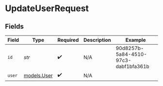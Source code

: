 # UpdateUserRequest


## Fields

| Field                                | Type                                 | Required                             | Description                          | Example                              |
| ------------------------------------ | ------------------------------------ | ------------------------------------ | ------------------------------------ | ------------------------------------ |
| `id`                                 | *str*                                | :heavy_check_mark:                   | N/A                                  | 90d8257b-5a84-4510-97c3-dabf1bfa361b |
| `user`                               | [models.User](../models/user.md)     | :heavy_check_mark:                   | N/A                                  |                                      |